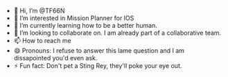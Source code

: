 - 👋 Hi, I’m @TF66N
- 👀 I’m interested in Mission Planner for IOS
- 🌱 I’m currently learning how to be a better human.
- 💞️ I’m looking to collaborate on.  I am already part of a collaborative team.
- 📫 How to reach me 
- 😄 Pronouns: I refuse to answer this lame question and I am dissapointed you'd even ask.
- ⚡ Fun fact:  Don't pet a Sting Rey, they'll poke your eye out.

<!---
TF66N/TF66N is a ✨ special ✨ repository because its `README.md` (this file) appears on your GitHub profile.
You can click the Preview link to take a look at your changes.
--->
